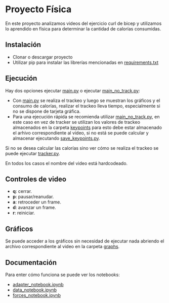  # Proyecto Física
 En este proyecto analizamos videos del ejercicio curl de bicep y utilizamos lo aprendido en física para determinar la cantidad de calorías consumidas.
 
 ## Instalación
 - Clonar o descargar proyecto
 - Utilizar pip para instalar las librerías mencionadas en [requirements.txt](https://github.com/JuanOcaranza/ProyectoFisica/blob/main/requirements.txt)

 ## Ejecución
 Hay dos opciones ejecutar [main.py](https://github.com/JuanOcaranza/ProyectoFisica/blob/main/main.py) o ejecutar [main_no_track.py](https://github.com/JuanOcaranza/ProyectoFisica/blob/main/main_no_track.py):

 - Con [main.py](https://github.com/JuanOcaranza/ProyectoFisica/blob/main/main.py) se realiza el trackeo y luego se muestran los gráficos y el consumo de calorías, realizar el trackeo lleva tiempo, especialmente si no se dispone de tarjeta gráfica.
 - Para una ejecución rápida se recomienda utilizar [main_no_track.py](https://github.com/JuanOcaranza/ProyectoFisica/blob/main/main_no_track.py), en este caso en vez de tracker se utilizan los valores de trackeo almacenados en la carpeta [keypoints](https://github.com/JuanOcaranza/ProyectoFisica/tree/main/keypoints) para esto debe estar almacenado el arhivo correspondiente al video, si no está se puede calcular y almacenar ejecutando [save_keypoints.py](https://github.com/JuanOcaranza/ProyectoFisica/blob/main/save_keypoints.py).

Si no se desea calcular las calorías sino ver cómo se realiza el trackeo se puede ejecutar [tracker.py](https://github.com/JuanOcaranza/ProyectoFisica/blob/main/tracker.py).

En todos los casos el nombre del video está hardcodeado.

## Controles de video
- **q**: cerrar.
- **p**: pausar/reanudar.
- **a**: retroceder un frame.
- **d**: avanzar un frame.
- **r**: reiniciar.

## Gráficos
Se puede acceder a los gráficos sin necesidad de ejecutar nada abriendo el archivo correspondiente al video en la carpeta [graphs](https://github.com/JuanOcaranza/ProyectoFisica/tree/main/graphs).

## Documentación
Para enter cómo funciona se puede ver los notebooks:
- [adapter_notebook.ipynb](https://github.com/JuanOcaranza/ProyectoFisica/blob/main/adapter_notebook.ipynb)
- [data_notebook.ipynb](https://github.com/JuanOcaranza/ProyectoFisica/blob/main/data_notebook.ipynb)
- [forces_notebook.ipynb](https://github.com/JuanOcaranza/ProyectoFisica/blob/main/forces_notebook.ipynb)
